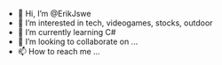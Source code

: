 - 👋 Hi, I’m @ErikJswe
- 👀 I’m interested in tech, videogames, stocks, outdoor
- 🌱 I’m currently learning C#
- 💞️ I’m looking to collaborate on ...
- 📫 How to reach me ...

<!---
ErikJswe/ErikJswe is a ✨ special ✨ repository because its `README.md` (this file) appears on your GitHub profile.
You can click the Preview link to take a look at your changes.
--->
